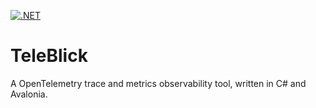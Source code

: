 [![.NET](https://github.com/Tokter/TeleBlick/actions/workflows/UnitTests.yml/badge.svg)](https://github.com/Tokter/TeleBlick/actions/workflows/UnitTests.yml)

# TeleBlick
A OpenTelemetry trace and metrics observability tool, written in C# and Avalonia.
